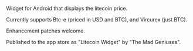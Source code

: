 Widget for Android that displays the litecoin price.

Currently supports Btc-e (priced in USD and BTC), and Vircurex (just BTC).

Enhancement patches welcome.

Published to the app store as "Litecoin Widget" by "The Mad Geniuses".

